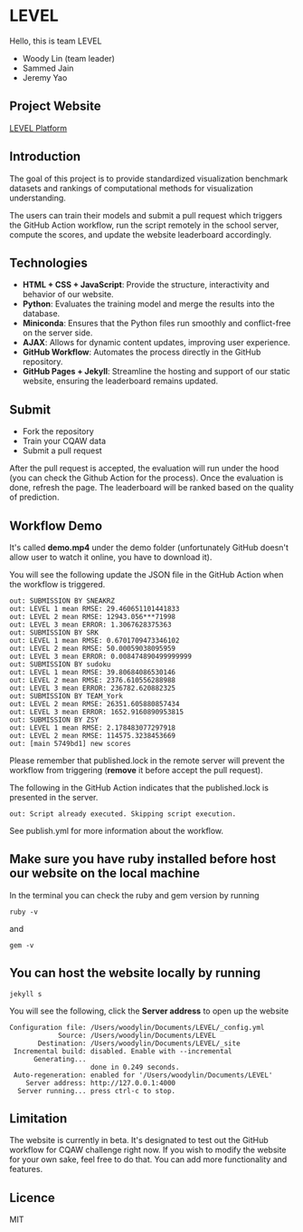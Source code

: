 # LEVEL

Hello, this is team LEVEL
- Woody Lin (team leader)
- Sammed Jain
- Jeremy Yao

## Project Website
[LEVEL Platform](https://woodylinwc.github.io/LEVEL/)

## Introduction
The goal of this project is to provide standardized visualization benchmark datasets
and rankings of computational methods for visualization understanding.

The users can train their models and submit a pull request which triggers the GitHub Action workflow, 
run the script remotely in the school server, compute the scores, and update the website leaderboard accordingly.

## Technologies
- **HTML + CSS + JavaScript**: Provide the structure, interactivity and behavior of our website.
- **Python**: Evaluates the training model and merge the results into the database. 
- **Miniconda**: Ensures that the Python files run smoothly and conflict-free on the server side.
- **AJAX**: Allows for dynamic content updates, improving user experience.
- **GitHub Workflow**: Automates the process directly in the GitHub repository. 
- **GitHub Pages + Jekyll**: Streamline the hosting and support of our static website, ensuring the leaderboard remains updated.

## Submit
- Fork the repository
- Train your CQAW data
- Submit a pull request

After the pull request is accepted, the evaluation will run under the hood (you can check the Github Action for the process).
Once the evaluation is done, refresh the page. The leaderboard will be ranked based on the quality of prediction.

## Workflow Demo
It's called **demo.mp4** under the demo folder (unfortunately GitHub doesn't allow user to watch it online, you have to download it).

You will see the following update the JSON file in the GitHub Action when the workflow is triggered.
```
out: SUBMISSION BY SNEAKRZ
out: LEVEL 1 mean RMSE: 29.460651101441833
out: LEVEL 2 mean RMSE: 12943.056***71998
out: LEVEL 3 mean ERROR: 1.3067628375363
out: SUBMISSION BY SRK
out: LEVEL 1 mean RMSE: 0.6701709473346102
out: LEVEL 2 mean RMSE: 50.00059038095959
out: LEVEL 3 mean ERROR: 0.008474890499999999
out: SUBMISSION BY sudoku
out: LEVEL 1 mean RMSE: 39.80684086530146
out: LEVEL 2 mean RMSE: 2376.610556288988
out: LEVEL 3 mean ERROR: 236782.620882325
out: SUBMISSION BY TEAM_York
out: LEVEL 2 mean RMSE: 26351.605880857434
out: LEVEL 3 mean ERROR: 1652.9160890953815
out: SUBMISSION BY ZSY
out: LEVEL 1 mean RMSE: 2.178483077297918
out: LEVEL 2 mean RMSE: 114575.3238453669
out: [main 5749bd1] new scores
```
Please remember that published.lock in the remote server will prevent the workflow from triggering (**remove** it before accept the pull request).

The following in the GitHub Action indicates that the published.lock is presented in the server.
```
out: Script already executed. Skipping script execution.
```
See publish.yml for more information about the workflow.

## Make sure you have ruby installed before host our website on the local machine
In the terminal you can check the ruby and gem version by running
```
ruby -v
```
and
```
gem -v
```
## You can host the website locally by running
```
jekyll s
```
You will see the following, click the **Server address** to open up the website
```
Configuration file: /Users/woodylin/Documents/LEVEL/_config.yml
            Source: /Users/woodylin/Documents/LEVEL
       Destination: /Users/woodylin/Documents/LEVEL/_site
 Incremental build: disabled. Enable with --incremental
      Generating... 
                    done in 0.249 seconds.
 Auto-regeneration: enabled for '/Users/woodylin/Documents/LEVEL'
    Server address: http://127.0.0.1:4000
  Server running... press ctrl-c to stop.
```

## Limitation
The website is currently in beta. It's designated to test out the GitHub workflow for CQAW challenge right now. If you wish to modify the website
for your own sake, feel free to do that. You can add more functionality and features.

## Licence 
MIT